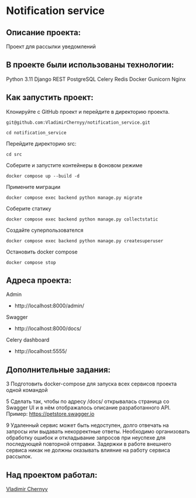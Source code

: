 # Notification service

## Описание проекта:

Проект для рассылки уведомлений 


## В проекте были использованы технологии:

Python 3.11
Django REST
PostgreSQL
Celery
Redis
Docker
Gunicorn
Nginx

## Как запустить проект:

 
Клонируйте с GitHub проект и перейдите в директорию проекта.
``` 
git@github.com:VladimirChernyy/notification_service.git

cd notification_service
``` 

Перейдите директорию src:

```
cd src
```

Соберите и запустите контейнеры в фоновом режиме
```
docker compose up --build -d
```
Примените миграции
```
docker compose exec backend python manage.py migrate

```
Соберите статику
```
docker compose exec backend python manage.py collectstatic
```

Создайте суперпользователся
```
docker compose exec backend python manage.py createsuperuser
```

Остановить docker compose 
```
docker compose stop
```
## Адреса проекта:
Admin
* http://localhost:8000/admin/ 

Swagger
* http://localhost:8000/docs/ 

Celery dashboard
* http://localhost:5555/ 

## Дополнительные задания:

3 Подготовить docker-compose для запуска всех сервисов проекта одной командой

5 Сделать так, чтобы по адресу /docs/ открывалась страница со Swagger UI и в нём отображалось описание разработанного API. Пример: https://petstore.swagger.io

9 Удаленный сервис может быть недоступен, долго отвечать на запросы или выдавать некорректные ответы. Необходимо организовать обработку ошибок и откладывание запросов при неуспехе для последующей повторной отправки. Задержки в работе внешнего сервиса никак не должны оказывать влияние на работу сервиса рассылок.

## Над проектом работал:
[Vladimir Chernyy](https://github.com/VladimirChernyy)